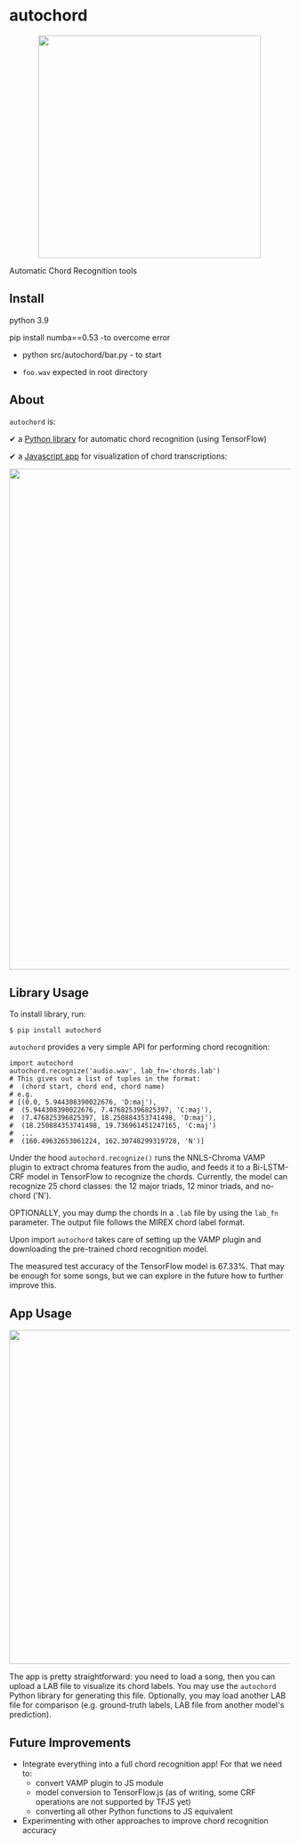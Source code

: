 # autochord

<p align="center">
  <img src="https://github.com/cjbayron/autochord/blob/main/images/title.png" width="400"/>
</p>

Automatic Chord Recognition tools

## Install

python 3.9

pip install numba==0.53 -to overcome error

- python src/autochord/bar.py - to start

- `foo.wav` expected in root directory


## About

`autochord` is:

&#10004; a [Python library](https://pypi.org/project/autochord/) for automatic chord recognition (using TensorFlow)

&#10004; a [Javascript app](https://cjbayron.github.io/autochord/) for visualization of chord transcriptions:

<p align="center">
  <img src="https://github.com/cjbayron/autochord/blob/main/images/autochord-js.png" width="900"/>
</p>

## Library Usage

To install library, run:
```
$ pip install autochord
```

`autochord` provides a very simple API for performing chord recognition:
```
import autochord
autochord.recognize('audio.wav', lab_fn='chords.lab')
# This gives out a list of tuples in the format:
#  (chord start, chord end, chord name)
# e.g.
# [(0.0, 5.944308390022676, 'D:maj'),
#  (5.944308390022676, 7.476825396825397, 'C:maj'),
#  (7.476825396825397, 18.250884353741498, 'D:maj'),
#  (18.250884353741498, 19.736961451247165, 'C:maj')
#  ...
#  (160.49632653061224, 162.30748299319728, 'N')]
```

Under the hood `autochord.recognize()` runs the NNLS-Chroma VAMP plugin to extract chroma features from the audio, and feeds it to a Bi-LSTM-CRF model in TensorFlow to recognize the chords. Currently, the model can recognize 25 chord classes: the 12 major triads, 12 minor triads, and no-chord ('N').

OPTIONALLY, you may dump the chords in a `.lab` file by using the `lab_fn` parameter. The output file follows the MIREX chord label format.

Upon import `autochord` takes care of setting up the VAMP plugin and downloading the pre-trained chord recognition model.

The measured test accuracy of the TensorFlow model is 67.33%. That may be enough for some songs, but we can explore in the future how to further improve this.

## App Usage

<p align="center">
  <img src="https://github.com/cjbayron/autochord/blob/main/images/autochord-js-ui.png" width="600"/>
</p>

The app is pretty straightforward: you need to load a song, then you can upload a LAB file to visualize its chord labels. You may use the `autochord` Python library for generating this file. Optionally, you may load another LAB file for comparison (e.g. ground-truth labels, LAB file from another model's prediction).

## Future Improvements

- Integrate everything into a full chord recognition app! For that we need to:
	- convert VAMP plugin to JS module
	- model conversion to TensorFlow.js (as of writing, some CRF operations are not supported by TFJS yet)
	- converting all other Python functions to JS equivalent
- Experimenting with other approaches to improve chord recognition accuracy

